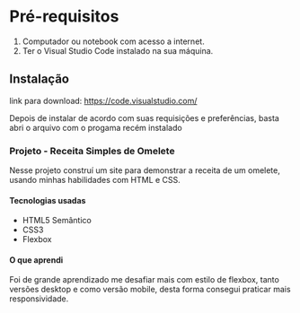 # Pré-requisitos 
  1. Computador ou notebook com acesso a internet.
  2. Ter o Visual Studio Code instalado na sua máquina.
   
## Instalação
  link para download: https://code.visualstudio.com/

  Depois de instalar de acordo com suas requisições e preferências, basta abri o arquivo com o progama recém instalado 
   
### Projeto - Receita Simples de Omelete 
  Nesse projeto construí um site para demonstrar a receita de um omelete, usando minhas habilidades com HTML e CSS. 

#### Tecnologias usadas

- HTML5 Semântico 
- CSS3 
- Flexbox

#### O que aprendi 
 
 Foi de grande aprendizado me desafiar mais com estilo de flexbox, tanto versões desktop e como versão mobile, desta forma consegui praticar mais responsividade. 



